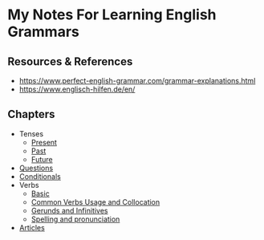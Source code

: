 # My Notes For Learning English Grammars

## Resources & References
- https://www.perfect-english-grammar.com/grammar-explanations.html
- https://www.englisch-hilfen.de/en/


## Chapters

- Tenses
  - [Present](tenses/present/README.md)
  - [Past](tenses/past/README.md)
  - [Future](tenses/future/README.md)
- [Questions](questions/README.md)
- [Conditionals](conditionals/README.md)
- Verbs
  - [Basic](verbs/basic/README.md)
  - [Common Verbs Usage and Collocation](verbs/common-verb-usage-and-collocation/README.md)
  - [Gerunds and Infinitives](verbs/gerunds-and-infinitives/README.md)
  - [Spelling and pronunciation](verbs/spelling-and-pronunciation/README.md)
- [Articles](articles/README.md)